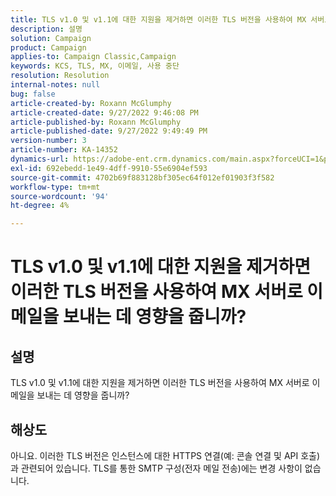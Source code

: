 ```yaml
---
title: TLS v1.0 및 v1.1에 대한 지원을 제거하면 이러한 TLS 버전을 사용하여 MX 서버로 이메일을 보내는 데 영향을 줍니까?
description: 설명
solution: Campaign
product: Campaign
applies-to: Campaign Classic,Campaign
keywords: KCS, TLS, MX, 이메일, 사용 중단
resolution: Resolution
internal-notes: null
bug: false
article-created-by: Roxann McGlumphy
article-created-date: 9/27/2022 9:46:08 PM
article-published-by: Roxann McGlumphy
article-published-date: 9/27/2022 9:49:49 PM
version-number: 3
article-number: KA-14352
dynamics-url: https://adobe-ent.crm.dynamics.com/main.aspx?forceUCI=1&pagetype=entityrecord&etn=knowledgearticle&id=e75a27cb-ad3e-ed11-9db1-00224808613b
exl-id: 692ebedd-1e49-4dff-9910-55e6904ef593
source-git-commit: 4702b69f883128bf305ec64f012ef01903f3f582
workflow-type: tm+mt
source-wordcount: '94'
ht-degree: 4%

---
```


# TLS v1.0 및 v1.1에 대한 지원을 제거하면 이러한 TLS 버전을 사용하여 MX 서버로 이메일을 보내는 데 영향을 줍니까?

## 설명


TLS v1.0 및 v1.1에 대한 지원을 제거하면 이러한 TLS 버전을 사용하여 MX 서버로 이메일을 보내는 데 영향을 줍니까?


## 해상도


아니요. 이러한 TLS 버전은 인스턴스에 대한 HTTPS 연결(예: 콘솔 연결 및 API 호출)과 관련되어 있습니다. TLS를 통한 SMTP 구성(전자 메일 전송)에는 변경 사항이 없습니다.
